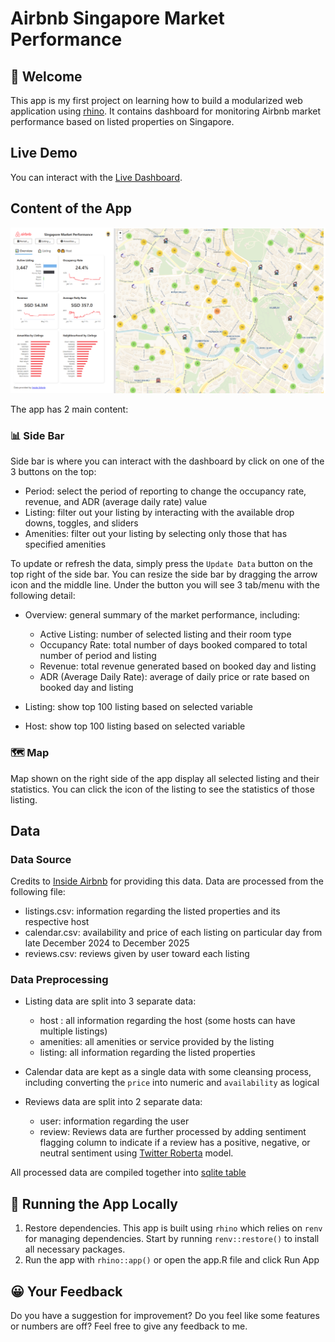# Airbnb Singapore Market Performance

## 👋 Welcome

This app is my first project on learning how to build a modularized web application using [rhino](https://www.appsilon.com/rhinoverse/rhino). It contains dashboard for monitoring Airbnb market performance based on listed properties on Singapore. 

## Live Demo

You can interact with the [Live Dashboard](https://argaadya.shinyapps.io/airbnb_market_performance/).

## Content of the App

<p align="center">
<img src="asset_github/main_page.PNG">
</p>

The app has 2 main content:

### 📊 Side Bar

Side bar is where you can interact with the dashboard by click on one of the 3 buttons on the top:

* Period: select the period of reporting to change the occupancy rate, revenue, and ADR (average daily rate) value
* Listing: filter out your listing by interacting with the available drop downs, toggles, and sliders
* Amenities: filter out your listing by selecting only those that has specified amenities

To update or refresh the data, simply press the `Update Data` button on the top right of the side bar. You can resize the side bar by dragging the arrow icon and the middle line. Under the button you will see 3 tab/menu with the following detail:

* Overview: general summary of the market performance, including:
  
  * Active Listing: number of selected listing and their room type
  * Occupancy Rate: total number of days booked compared to total number of period and listing
  * Revenue: total revenue generated based on booked day and listing
  * ADR (Average Daily Rate): average of daily price or rate based on booked day and listing

* Listing: show top 100 listing based on selected variable
* Host: show top 100 listing based on selected variable

### 🗺️ Map

Map shown on the right side of the app display all selected listing and their statistics. You can click the icon of the listing to see the statistics of those listing.

## Data

### Data Source

Credits to [Inside Airbnb](https://insideairbnb.com/get-the-data/) for providing this data. Data are processed from the following file:

* listings.csv: information regarding the listed properties and its respective host
* calendar.csv: availability and price of each listing on particular day from late December 2024 to December 2025
* reviews.csv: reviews given by user toward each listing

### Data Preprocessing

* Listing data are split into 3 separate data:

  * host : all information regarding the host (some hosts can have multiple listings)
  * amenities: all amenities or service provided by the listing
  * listing: all information regarding the listed properties

* Calendar data  are kept as a single data with some cleansing process, including converting the `price` into numeric and `availability` as logical

* Reviews data are split into 2 separate data:

  * user: information regarding the user  
  * review: Reviews data are further processed by adding sentiment flagging column to indicate if a review has a positive, negative, or neutral sentiment using [Twitter Roberta](https://huggingface.co/cardiffnlp/twitter-roberta-base) model.

All processed data are compiled together into [sqlite table](https://github.com/Argaadya/airbnb_market_performance/tree/main/data)

## 🏃 Running the App Locally

1. Restore dependencies. This app is built using `rhino` which relies on `renv` for managing dependencies. Start by running `renv::restore()` to install all necessary packages.
2. Run the app with `rhino::app()` or open the app.R file and click Run App

## 😀 Your Feedback

Do you have a suggestion for improvement? Do you feel like some features or numbers are off? Feel free to give any feedback to me.
